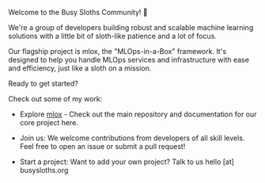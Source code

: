 Welcome to the Busy Sloths Community! 🦥

We're a group of developers building robust and scalable machine learning solutions with a little bit of sloth-like patience and a lot of focus.

Our flagship project is mlox, the "MLOps-in-a-Box" framework. It's designed to help you handle MLOps services and infrastructure with ease and efficiency, just like a sloth on a mission.

Ready to get started?

Check out some of my work:
* Explore [mlox](https://github.com/busysloths/mlox) - Check out the main repository and documentation for our core project here.

* Join us: We welcome contributions from developers of all skill levels. Feel free to open an issue or submit a pull request!

* Start a project: Want to add your own project? Talk to us hello [at] busysloths.org

